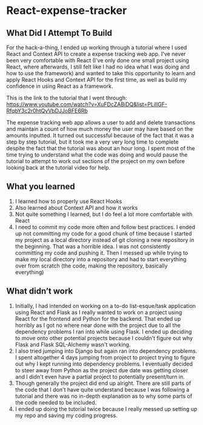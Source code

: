 # React-expense-tracker

## What Did I Attempt To Build

For the hack-a-thing, I ended up working through a tutorial where I used React and Context API to create a expense tracking web app. I've never been very comfortable with React (I've only done one small project using React, where afterwards, I still felt like I had no idea what I was doing and how to use the framework) and wanted to take this opportunity to learn and apply React Hooks and Context API for the first time, as well as build my confidence in using React as a framework.

This is the link to the tutorial that I went through: https://www.youtube.com/watch?v=XuFDcZABiDQ&list=PLillGF-RfqbY3c2r0htQyVbDJJoBFE6Rb

The expense tracking web app allows a user to add and delete transactions and maintain a count of how much money the user may have based on the amounts inputted. It turned out successful because of the fact that it was a step by step tutorial, but it took me a very very long time to complete despite the fact that the tutorial was about an hour long. I spent most of the time trying to understand what the code was doing and would pause the tutorial to attempt to work out sections of the project on my own before looking back at the tutorial video for help.

## What you learned
1. I learned how to properly use React Hooks
2. Also learned about Context API and how it works
3. Not quite something I learned, but I do feel a lot more comfortable with React
4. I need to commit my code more often and follow best practices. I ended up not committing my code for a good chunk of time because I started my project as a local directory instead of git cloning a new repository in the beginning. That was a horrible idea. I was not consistently committing my code and pushing it. Then I messed up while trying to make my local directory into a repository and had to start everything over from scratch (the code, making the repository, basically everything)

## What didn’t work
1. Initially, I had intended on working on a to-do list-esque/task application using React and Flask as I really wanted to work on a project using React for the frontend and Python for the backend. That ended up horribly as I got no where near done with the project due to all the dependency problems I ran into while using Flask. I ended up deciding to move onto other potential projects because I couldn't figure out why Flask and Flask SQL-Alchemy wasn't working.
2. I also tried jumping into Django but again ran into dependency problems. I spent altogether 4 days jumping from project to project trying to figure out why I kept running into dependency problems. I eventually decided to steer away from Python as the project due date was getting closer and I didn't even have a partial project to potentially present/turn in.
3. Though generally the project did end up alright. There are still parts of the code that I don't have quite understand because I was following a tutorial and there was no in-depth explanation as to why some parts of the code needed to be included.
4. I ended up doing the tutorial twice because I really messed up setting up my repo and saving my coding progress.

